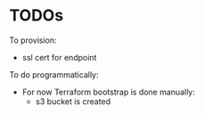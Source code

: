 # TODOs

To provision:
- ssl cert for endpoint

To do programmatically:
- For now Terraform bootstrap is done manually:
  - s3 bucket is created
